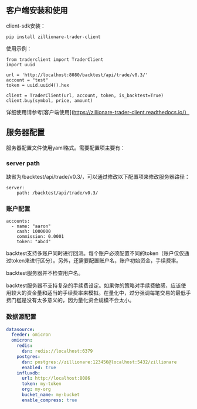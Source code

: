 

## 客户端安装和使用

client-sdk安装：
```
pip install zillionare-trader-client
```

使用示例：
```
from traderclient import TraderClient
import uuid

url = 'http://localhost:8080/backtest/api/trade/v0.3/'
account = "test"
token = uuid.uuid4().hex

client = TraderClient(url, account, token, is_backtest=True)
client.buy(symbol, price, amount)
```
详细使用请参考[客户端使用](https://zillionare-trader-client.readthedocs.io/）

## 服务器配置

服务器配置文件使用yaml格式。需要配置项主要有：

### server path
缺省为/backtest/api/trade/v0.3/，可以通过修改以下配置项来修改服务器路径：
```
server:
    path: /backtest/api/trade/v0.3/
```

### 账户配置
```
accounts:
  - name: "aaron"
    cash: 1000000
    commission: 0.0001
    token: "abcd"
```
backtest支持多账户同时进行回测。每个账户必须配置不同的token（账户仅仅通过token来进行区分）。另外，还需要配置账户名，账户初始资金，手续费率。

backtest服务器并不检查用户名。

backtest服务器不支持复杂的手续费设定。如果你的策略对手续费敏感，应该使用较大的资金量和适当的手续费率来模拟。在量化中，过分强调每笔交易的最低手费门槛是没有太多意义的，因为量化资金规模不会太小。

### 数据源配置
``` yaml
datasource:
  feeder: omicron
  omicron:
    redis:
      dsn: redis://localhost:6379
    postgres:
      dsn: postgres://zillionare:123456@localhost:5432/zillionare
      enabled: true
    influxdb:
      url: http://localhost:8086
      token: my-token
      org: my-org
      bucket_name: my-bucket
      enable_compress: true
```
